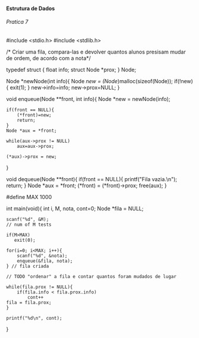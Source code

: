 #### Estrutura de Dados
###### Pratica 7


#include <stdio.h>
#include <stdlib.h>

/* Criar uma fila, compara-las e devolver quantos alunos presisam 
mudar de ordem, de acordo com a nota*/

typedef struct {
    float info;
    struct Node *prox;
} Node;

Node *newNode(int info){
    Node *new = (Node*)malloc(sizeof(Node));
    if(!new){
        exit(1);
    }
    new->info=info;
    new->prox=NULL;
}

void enqueue(Node **front, int info){
    Node *new = newNode(info);

    if(front == NULL){
        (*front)=new;
        return;
    }
    Node *aux = *front;
    
    while(aux->prox != NULL)
        aux=aux->prox;

    (*aux)->prox = new;
}

void dequeue(Node **front){
    if(front == NULL){
        printf("Fila vazia.\n");
        return;
    }
    Node *aux = *front;
    (*front) = (*front)->prox;
    free(aux);
} 

#define MAX 1000

int main(void){
    int i, M, nota, cont=0;
    Node *fila = NULL;
    
    scanf("%d", &M);
    // num of M tests

    if(M>MAX)
       exit(0);

    for(i=0; i<MAX; i++){
        scanf("%d", &nota);
        enqueue(&fila, nota);
    } // fila criada

    // TODO "ordenar" a fila e contar quantos foram mudados de lugar

    while(fila.prox != NULL){
        if(fila.info < fila.prox.info)
            cont++
    fila = fila.prox;
    }

    printf("%d\n", cont);
}
